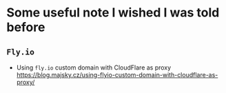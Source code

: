 # Some useful note I wished I was told before

## `Fly.io`

- Using  `fly.io` custom domain with CloudFlare as proxy https://blog.majsky.cz/using-flyio-custom-domain-with-cloudflare-as-proxy/

